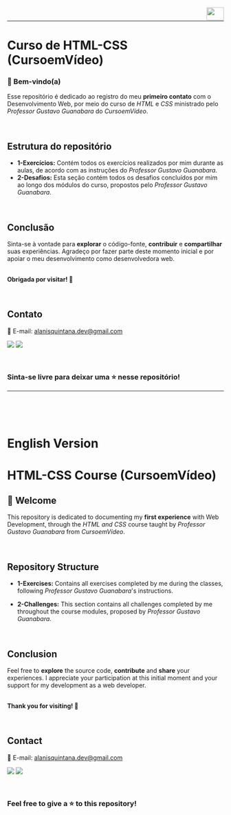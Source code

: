 ### [<img align="right" height="30" width="40" src="https://upload.wikimedia.org/wikipedia/en/thumb/a/ae/Flag_of_the_United_Kingdom.svg/1280px-Flag_of_the_United_Kingdom.svg.png" />](#english-version)
</br>

---

# Curso de HTML-CSS (CursoemVídeo)

### 👋 Bem-vindo(a) 

Esse repositório é dedicado ao registro do meu **primeiro contato** com o Desenvolvimento Web, por meio do curso de _HTML_ e _CSS_ ministrado pelo _Professor Gustavo Guanabara_ do _CursoemVídeo_.

<br />

## Estrutura do repositório

- **1-Exercícios:** Contém todos os exercícios realizados por mim durante as aulas, de acordo com as instruções do _Professor Gustavo Guanabara_.
- **2-Desafios:** Esta seção contém todos os desafios concluídos por mim ao longo dos módulos do curso, propostos pelo _Professor Gustavo Guanabara_.
  
</br>

## Conclusão

Sinta-se à vontade para **explorar** o código-fonte, **contribuir** e **compartilhar** suas experiências. Agradeço por fazer parte deste momento inicial e por apoiar o meu desenvolvimento como desenvolvedora web.
<br />
<br />

**Obrigada por visitar! 📌**

</br>

## Contato

  📩 E-mail: alanisquintana.dev@gmail.com

  <a href="https://www.linkedin.com/in/alanis-quintana" target="_blank"><img src="https://img.shields.io/badge/-LinkedIn-%230077B5?style=for-the-badge&logo=linkedin&logoColor=white" target="_blank"></a>
  <a href="https://www.instagram.com/devalanisquintana/" target="_blank"><img src="https://img.shields.io/badge/-Instagram-%23E4405F?style=for-the-badge&logo=instagram&logoColor=white" target="_blank"></a>

  </br>

### Sinta-se livre para deixar uma ⭐ nesse repositório!

---

<br />
<br />
<br />

# English Version

# HTML-CSS Course (CursoemVídeo)

## 👋 Welcome

This repository is dedicated to documenting my **first experience** with Web Development, through the _HTML and CSS_ course taught by _Professor Gustavo Guanabara_ from _CursoemVídeo_.

<br />

## Repository Structure

- **1-Exercises:** Contains all exercises completed by me during the classes, following _Professor Gustavo Guanabara_'s instructions.
- **2-Challenges:** This section contains all challenges completed by me throughout the course modules, proposed by _Professor Gustavo Guanabara_.

  </br>

## Conclusion

Feel free to **explore** the source code, **contribute** and **share** your experiences. I appreciate your participation at this initial moment and your support for my development as a web developer.
<br />
<br />

**Thank you for visiting! 📌**

</br>

## Contact

  📩 E-mail: alanisquintana.dev@gmail.com

  <a href="https://www.linkedin.com/in/alanis-quintana" target="_blank"><img src="https://img.shields.io/badge/-LinkedIn-%230077B5?style=for-the-badge&logo=linkedin&logoColor=white" target="_blank"></a>
  <a href="https://www.instagram.com/devalanisquintana/" target="_blank"><img src="https://img.shields.io/badge/-Instagram-%23E4405F?style=for-the-badge&logo=instagram&logoColor=white" target="_blank"></a>

  </br>

### Feel free to give a ⭐ to this repository!
